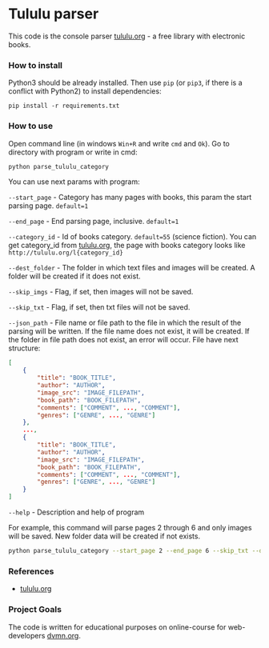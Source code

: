 # Tululu parser

This code is the console parser [tululu.org](http://tululu.org/) - a free library with electronic books. 

### How to install

Python3 should be already installed. 
Then use `pip` (or `pip3`, if there is a conflict with Python2) to install dependencies:
```
pip install -r requirements.txt
```
    
### How to use

Open command line (in windows `Win+R` and write `cmd` and `Ok`). Go to directory with program or write in cmd:

```sh
python parse_tululu_category 
```

You can use next params with program:

`--start_page` - Category has many pages with books, this param the start parsing page. `default=1`

`--end_page` - End parsing page, inclusive. `default=1`

`--category_id` - Id of books category. `default=55` (science fiction).
You can get category_id from [tululu.org](http://tululu.org/), the page with books category looks like `http://tululu.org/l{category_id}`

`--dest_folder` - The folder in which text files and images will be created. A folder will be created if it does not exist.

`--skip_imgs` - Flag, if set, then images will not be saved.

`--skip_txt` - Flag, if set, then txt files will not be saved.

`--json_path` - File name or file path to the file in which the result of the parsing will be written. 
If the file name does not exist, it will be created. If the folder in file path does not exist, an error will occur.
File have next structure:
```json
[
    {
        "title": "BOOK_TITLE",
        "author": "AUTHOR",
        "image_src": "IMAGE_FILEPATH",
        "book_path": "BOOK_FILEPATH",
        "comments": ["COMMENT", ..., "COMMENT"],
        "genres": ["GENRE", ..., "GENRE"]
    },
    ...,
    {
        "title": "BOOK_TITLE",
        "author": "AUTHOR",
        "image_src": "IMAGE_FILEPATH",
        "book_path": "BOOK_FILEPATH",
        "comments": ["COMMENT", ..., "COMMENT"],
        "genres": ["GENRE", ..., "GENRE"]
    }
]
```

`--help` - Description and help of program

For example, this command will parse pages 2 through 6 and only images will be saved. New folder data will be created if not exists.
```sh
python parse_tululu_category --start_page 2 --end_page 6 --skip_txt --dest_folder data
```

### References

- [tululu.org](http://tululu.org/)

### Project Goals

The code is written for educational purposes on online-course for web-developers [dvmn.org](https://dvmn.org/).
